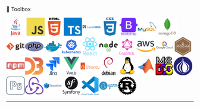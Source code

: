 🧰 Toolbox

<img src="https://github.com/devicons/devicon/blob/master/icons/java/java-original-wordmark.svg" alt="JavaScript" height="50"/> <img src="https://github.com/devicons/devicon/blob/master/icons/javascript/javascript-original.svg" alt="JavaScript" height="50"/><img src="https://github.com/devicons/devicon/blob/master/icons/html5/html5-original-wordmark.svg" alt="HTML" height="50"/><img src="https://github.com/devicons/devicon/blob/master/icons/typescript/typescript-original.svg" alt="TypeScript" height="50" /><img src="https://github.com/devicons/devicon/blob/master/icons/intellij/intellij-original-wordmark.svg" alt="IntelliJ" height="50" /><img src="https://github.com/devicons/devicon/blob/master/icons/css3/css3-plain-wordmark.svg" alt="CSS" height="50"/><img src="https://github.com/devicons/devicon/blob/master/icons/bootstrap/bootstrap-plain-wordmark.svg" alt="CSS" height="50"/><img src="https://github.com/devicons/devicon/blob/master/icons/mysql/mysql-original-wordmark.svg" alt="MySQL" height="50"/> <img src="https://github.com/devicons/devicon/blob/master/icons/mongodb/mongodb-original-wordmark.svg" alt="MongoDB" height="50"/><img src="https://github.com/devicons/devicon/blob/master/icons/git/git-original-wordmark.svg" alt="Git" height="50"/><img src="https://github.com/devicons/devicon/blob/master/icons/php/php-original.svg" alt="PHP" height="50"/><img src="https://github.com/devicons/devicon/blob/master/icons/docker/docker-original.svg" alt="Docker" height="50"/><img src="https://github.com/devicons/devicon/blob/master/icons/kubernetes/kubernetes-plain-wordmark.svg" alt="Kubernetes" height="50" /><img src="https://github.com/devicons/devicon/blob/master/icons/react/react-original-wordmark.svg" alt="React" height="50" /><img src="https://github.com/devicons/devicon/blob/master/icons/nodejs/nodejs-original-wordmark.svg" alt="NodeJS" height="50" /><img src="https://github.com/devicons/devicon/blob/master/icons/graphql/graphql-plain-wordmark.svg" alt="GraphQL" height="50" /><img src="https://github.com/devicons/devicon/blob/master/icons/amazonwebservices/amazonwebservices-original-wordmark.svg" alt="AWS" height="50" /><img src="https://github.com/devicons/devicon/blob/master/icons/googlecloud/googlecloud-original-wordmark.svg" alt="GCS" height="50" /><img src="https://github.com/devicons/devicon/blob/master/icons/mocha/mocha-plain.svg" alt="GCS" height="50" /><img src="https://github.com/devicons/devicon/blob/master/icons/npm/npm-original-wordmark.svg" alt="NPM" height="50" /><img src="https://github.com/devicons/devicon/blob/master/icons/d3js/d3js-original.svg" alt="D3JS" height="50" /><img src="https://github.com/devicons/devicon/blob/master/icons/jira/jira-original-wordmark.svg" alt="JIRA" height="50" /><img src="https://github.com/devicons/devicon/blob/master/icons/vuejs/vuejs-original-wordmark.svg" alt="VueJs" height="50" /><img src="https://github.com/devicons/devicon/blob/master/icons/ubuntu/ubuntu-plain-wordmark.svg" alt="Ubuntu" height="50" /><img src="https://github.com/devicons/devicon/blob/master/icons/debian/debian-original-wordmark.svg" alt="Debian" height="50" /><img src="https://github.com/devicons/devicon/blob/master/icons/linux/linux-original.svg" alt="Linux" height="50" /><img src="https://github.com/devicons/devicon/blob/master/icons/matlab/matlab-original.svg" alt="MatLab" height="50" /><img src="https://github.com/devicons/devicon/blob/master/icons/msdos/msdos-original.svg" alt="MS-Dos" height="50" /><img src="https://github.com/devicons/devicon/blob/master/icons/perl/perl-original.svg" alt="Perl" height="50" /><img src="https://github.com/devicons/devicon/blob/master/icons/photoshop/photoshop-line.svg" alt="Photoshop" height="50" /><img src="https://github.com/devicons/devicon/blob/master/icons/redux/redux-original.svg" alt="Redux" height="50" /><img src="https://github.com/devicons/devicon/blob/master/icons/sequelize/sequelize-original-wordmark.svg" alt="Sequelize" height="50" /><img src="https://github.com/devicons/devicon/blob/master/icons/symfony/symfony-original-wordmark.svg" alt="Simfony" height="50" /><img src="https://github.com/devicons/devicon/blob/master/icons/vscode/vscode-original-wordmark.svg" alt="VSCODE" height="50" /><img src="https://github.com/devicons/devicon/blob/master/icons/yarn/yarn-original-wordmark.svg" alt="Yarn" height="50" /><img 
src="https://github.com/devicons/devicon/blob/master/icons/rust/rust-original.svg" alt="Rust" height="50" />



---
